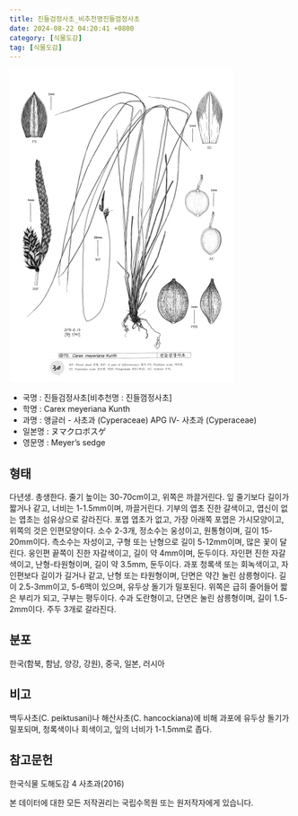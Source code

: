 ```yaml
---
title: 진들검정사초_비추천명진들껌정사초
date: 2024-08-22 04:20:41 +0800
category: [식물도감]
tag: [식물도감]
---
```




![진들검정사초[비추천명 : 진들껌정사초]](/assets/img/fileUpload/plants/basic/illustration/33802_illustration_th2.jpg)
- 국명 : 진들검정사초[비추천명 : 진들껌정사초]
- 학명 : Carex meyeriana Kunth
- 과명 : 앵글러 - 사초과 (Cyperaceae) APG Ⅳ- 사초과 (Cyperaceae)
- 일본명 : ヌマクロボスゲ
- 영문명 : Meyer’s sedge


## 형태
다년생. 총생한다. 줄기 높이는 30-70cm이고, 위쪽은 까끌거린다. 잎 줄기보다 길이가 짧거나 같고, 너비는 1-1.5mm이며, 까끌거린다. 기부의 엽초 진한 갈색이고, 엽신이 없는 엽초는 섬유상으로 갈라진다. 포엽 엽초가 없고, 가장 아래쪽 포엽은 가시모양이고, 위쪽의 것은 인편모양이다. 소수 2-3개, 정소수는 웅성이고, 원통형이며, 길이 15-20mm이다. 측소수는 자성이고, 구형 또는 난형으로 길이 5-12mm이며, 많은 꽃이 달린다. 웅인편 끝쪽이 진한 자갈색이고, 길이 약 4mm이며, 둔두이다. 자인편 진한 자갈색이고, 난형-타원형이며, 길이 약 3.5mm, 둔두이다. 과포 청록색 또는 회녹색이고, 자인편보다 길이가 길거나 같고, 난형 또는 타원형이며, 단면은 약간 눌린 삼릉형이다. 길이 2.5-3mm이고, 5-6맥이 있으며, 유두상 돌기가 밀포된다. 위쪽은 급히 줄어들어 짧은 부리가 되고, 구부는 평두이다. 수과 도란형이고, 단면은 눌린 삼릉형이며, 길이 1.5-2mm이다. 주두 3개로 갈라진다.
## 분포
한국(함북, 함남, 양강, 강원), 중국, 일본, 러시아
## 비고
백두사초(C. peiktusani)나 해산사초(C. hancockiana)에 비해 과포에 유두상 돌기가 밀포되며, 청록색이나 회색이고, 잎의 너비가 1-1.5mm로 좁다.
## 참고문헌
한국식물 도해도감 4 사초과(2016)






본 데이터에 대한 모든 저작권리는 국립수목원 또는 원저작자에게 있습니다.
